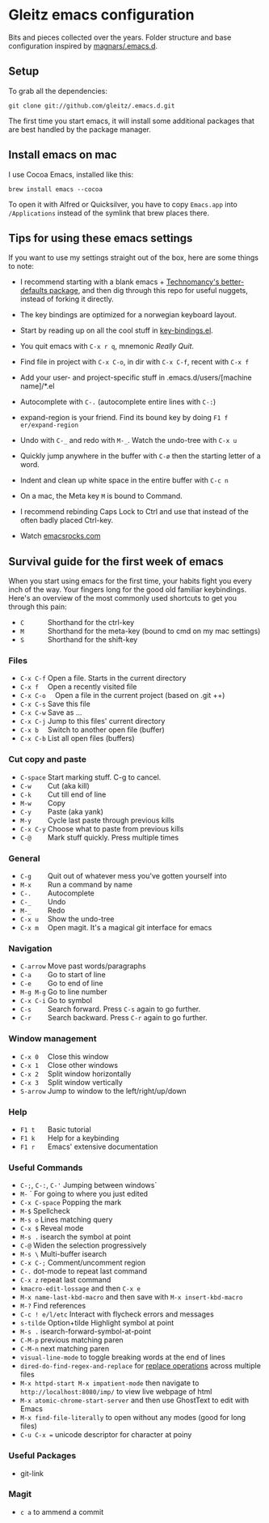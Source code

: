 # Gleitz emacs configuration

Bits and pieces collected over the years. Folder structure and base configuration inspired by [magnars/.emacs.d](https://github.com/magnars/.emacs.d).

## Setup

To grab all the dependencies:

    git clone git://github.com/gleitz/.emacs.d.git

The first time you start emacs, it will install some additional packages
that are best handled by the package manager.

## Install emacs on mac

I use Cocoa Emacs, installed like this:

    brew install emacs --cocoa

To open it with Alfred or Quicksilver, you have to copy `Emacs.app` into
`/Applications` instead of the symlink that brew places there.

## Tips for using these emacs settings

If you want to use my settings straight out of the box, here are some things to note:

 * I recommend starting with a blank emacs +
   [Technomancy's better-defaults package](https://github.com/technomancy/better-defaults),
   and then dig through this repo for useful nuggets, instead of forking it directly.

 * The key bindings are optimized for a norwegian keyboard layout.

 * Start by reading up on all the cool stuff in [key-bindings.el](settings/key-bindings.el).

 * You quit emacs with `C-x r q`, mnemonic *Really Quit*.

 * Find file in project with `C-x C-o`, in dir with `C-x C-f`, recent with `C-x f`

 * Add your user- and project-specific stuff in .emacs.d/users/[machine name]/*.el

 * Autocomplete with `C-.` (autocomplete entire lines with `C-:`)

 * expand-region is your friend. Find its bound key by doing `F1 f er/expand-region`

 * Undo with `C-_` and redo with `M-_`. Watch the undo-tree with `C-x u`

 * Quickly jump anywhere in the buffer with `C-ø` then the starting letter of a word.

 * Indent and clean up white space in the entire buffer with `C-c n`

 * On a mac, the Meta key `M` is bound to Command.

 * I recommend rebinding Caps Lock to Ctrl and use that instead of the often badly placed Ctrl-key.

 * Watch [emacsrocks.com](http://emacsrocks.com)

## Survival guide for the first week of emacs

When you start using emacs for the first time, your habits fight you every inch
of the way. Your fingers long for the good old familiar keybindings. Here's an
overview of the most commonly used shortcuts to get you through this pain:

* `C      ` Shorthand for the ctrl-key
* `M      ` Shorthand for the meta-key (bound to cmd on my mac settings)
* `S      ` Shorthand for the shift-key

### Files

* `C-x C-f` Open a file. Starts in the current directory
* `C-x f  ` Open a recently visited file
* `C-x C-o  ` Open a file in the current project (based on .git ++)
* `C-x C-s` Save this file
* `C-x C-w` Save as ...
* `C-x C-j` Jump to this files' current directory
* `C-x b  ` Switch to another open file (buffer)
* `C-x C-b` List all open files (buffers)

### Cut copy and paste

* `C-space` Start marking stuff. C-g to cancel.
* `C-w    ` Cut (aka kill)
* `C-k    ` Cut till end of line
* `M-w    ` Copy
* `C-y    ` Paste (aka yank)
* `M-y    ` Cycle last paste through previous kills
* `C-x C-y` Choose what to paste from previous kills
* `C-@    ` Mark stuff quickly. Press multiple times

### General

* `C-g    ` Quit out of whatever mess you've gotten yourself into
* `M-x    ` Run a command by name
* `C-.    ` Autocomplete
* `C-_    ` Undo
* `M-_    ` Redo
* `C-x u  ` Show the undo-tree
* `C-x m  ` Open magit. It's a magical git interface for emacs

### Navigation

* `C-arrow` Move past words/paragraphs
* `C-a    ` Go to start of line
* `C-e    ` Go to end of line
* `M-g M-g` Go to line number
* `C-x C-i` Go to symbol
* `C-s    ` Search forward. Press `C-s` again to go further.
* `C-r    ` Search backward. Press `C-r` again to go further.

### Window management

* `C-x 0  ` Close this window
* `C-x 1  ` Close other windows
* `C-x 2  ` Split window horizontally
* `C-x 3  ` Split window vertically
* `S-arrow` Jump to window to the left/right/up/down

### Help

* `F1 t   ` Basic tutorial
* `F1 k   ` Help for a keybinding
* `F1 r   ` Emacs' extensive documentation

### Useful Commands
* `C-;`, `C-:`, `C-'` Jumping between windows`
* `M-`    `   For going to where you just edited
* `C-x C-space` Popping the mark
* `M-$` Spellcheck
* `M-s o` Lines matching query
* `C-x $` Reveal mode
* `M-s .` isearch the symbol at point
* `C-@` Widen the selection progressively
* `M-s \` Multi-buffer isearch
* `C-x C-;` Comment/uncomment region
* `C-.` dot-mode to repeat last command
* `C-x z` repeat last command
* `kmacro-edit-lossage` and then `C-x e`
* `M-x name-last-kbd-macro` and then save with `M-x insert-kbd-macro`
* `M-?` Find references
* `C-c ! e/l/etc` Interact with flycheck errors and messages
* `s-tilde` Option+tilde Highlight symbol at point
* `M-s .` isearch-forward-symbol-at-point
* `C-M-p` previous matching paren
* `C-M-n` next matching paren
* `visual-line-mode` to toggle breaking words at the end of lines
* `dired-do-find-regex-and-replace` for [replace operations](https://www.gnu.org/software/emacs/manual/html_node/efaq/Replacing-text-across-multiple-files.html) across multiple files
* `M-x httpd-start M-x impatient-mode` then navigate to `http://localhost:8080/imp/` to view live webpage of html
* `M-x atomic-chrome-start-server` and then use GhostText to edit with Emacs
* `M-x find-file-literally` to open without any modes (good for long files)
* `C-u C-x =` unicode descriptor for character at poiny

### Useful Packages
* git-link

### Magit
* `c a` to ammend a commit
